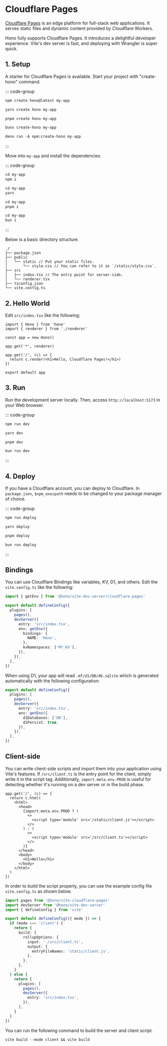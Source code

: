 # Cloudflare Pages

[Cloudflare Pages](https://pages.cloudflare.com) is an edge platform for full-stack web applications.
It serves static files and dynamic content provided by Cloudflare Workers.

Hono fully supports Cloudflare Pages.
It introduces a delightful developer experience. Vite's dev server is fast, and deploying with Wrangler is super quick.

## 1. Setup

A starter for Cloudflare Pages is available.
Start your project with "create-hono" command.

::: code-group

```txt [npm]
npm create hono@latest my-app
```

```txt [yarn]
yarn create hono my-app
```

```txt [pnpm]
pnpm create hono my-app
```

```txt [bun]
bunx create-hono my-app
```

```txt [deno]
deno run -A npm:create-hono my-app
```

:::

Move into `my-app` and install the dependencies.

::: code-group

```txt [npm]
cd my-app
npm i
```

```txt [yarn]
cd my-app
yarn
```

```txt [pnpm]
cd my-app
pnpm i
```

```txt [bun]
cd my-app
bun i
```

:::

Below is a basic directory structure.

```text
./
├── package.json
├── public
│   └── static // Put your static files.
│       └── style.css // You can refer to it as `/static/style.css`.
├── src
│   ├── index.tsx // The entry point for server-side.
│   └── renderer.tsx
├── tsconfig.json
└── vite.config.ts
```

## 2. Hello World

Edit `src/index.tsx` like the following:

```tsx
import { Hono } from 'hono'
import { renderer } from './renderer'

const app = new Hono()

app.get('*', renderer)

app.get('/', (c) => {
  return c.render(<h1>Hello, Cloudflare Pages!</h1>)
})

export default app
```

## 3. Run

Run the development server locally. Then, access `http://localhost:5173` in your Web browser.

::: code-group

```txt [npm]
npm run dev
```

```txt [yarn]
yarn dev
```

```txt [pnpm]
pnpm dev
```

```txt [bun]
bun run dev
```

:::

## 4. Deploy

If you have a Cloudflare account, you can deploy to Cloudflare. In `package.json`, `$npm_execpath` needs to be changed to your package manager of choice.

::: code-group

```txt [npm]
npm run deploy
```

```txt [yarn]
yarn deploy
```

```txt [pnpm]
pnpm deploy
```

```txt [bun]
bun run deploy
```

:::

## Bindings

You can use Cloudflare Bindings like variables, KV, D1, and others.
Edit the `vite.config.ts` like the following:

```ts
import { getEnv } from '@hono/vite-dev-server/cloudflare-pages'

export default defineConfig({
  plugins: [
    pages(),
    devServer({
      entry: 'src/index.tsx',
      env: getEnv({
        bindings: {
          NAME: 'Hono',
        },
        kvNamespaces: ['MY_KV'],
      }),
    }),
  ],
})
```

When using D1, your app will read `.mf/d1/DB/db.sqlite` which is generated automatically with the following configuration:

```ts
export default defineConfig({
  plugins: [
    pages(),
    devServer({
      entry: 'src/index.tsx',
      env: getEnv({
        d1Databases: ['DB'],
        d1Persist: true,
      }),
    }),
  ],
})
```

## Client-side

You can write client-side scripts and import them into your application using Vite's features.
If `/src/client.ts` is the entry point for the client, simply write it in the script tag.
Additionally, `import.meta.env.PROD` is useful for detecting whether it's running on a dev server or in the build phase.

```tsx
app.get('/', (c) => {
  return c.html(
    <html>
      <head>
        {import.meta.env.PROD ? (
          <>
            <script type='module' src='/static/client.js'></script>
          </>
        ) : (
          <>
            <script type='module' src='/src/client.ts'></script>
          </>
        )}
      </head>
      <body>
        <h1>Hello</h1>
      </body>
    </html>
  )
})
```

In order to build the script properly, you can use the example config file `vite.config.ts` as shown below.

```ts
import pages from '@hono/vite-cloudflare-pages'
import devServer from '@hono/vite-dev-server'
import { defineConfig } from 'vite'

export default defineConfig(({ mode }) => {
  if (mode === 'client') {
    return {
      build: {
        rollupOptions: {
          input: './src/client.ts',
          output: {
            entryFileNames: 'static/client.js',
          },
        },
      },
    }
  } else {
    return {
      plugins: [
        pages(),
        devServer({
          entry: 'src/index.tsx',
        }),
      ],
    }
  }
})
```

You can run the following command to build the server and client script.

```text
vite build --mode client && vite build
```
